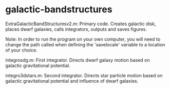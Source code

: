 # galactic-bandstructures

ExtraGalacticBandStructuresv2.m: Primary code. Creates galactic disk, places dwarf galaxies, calls integrators, outputs and saves figures.

Note: In order to run the program on your own computer, you will need to change the path called when defining the 'savelocale' variable to a location of your choice.
  
integrosdg.m: First integrator. Directs dwarf galaxy motion based on galactic gravitational potential.

integro3dstars.m: Second integrator. Directs star particle motion based on galactic gravitational potential and influence of dwarf galaxies.
